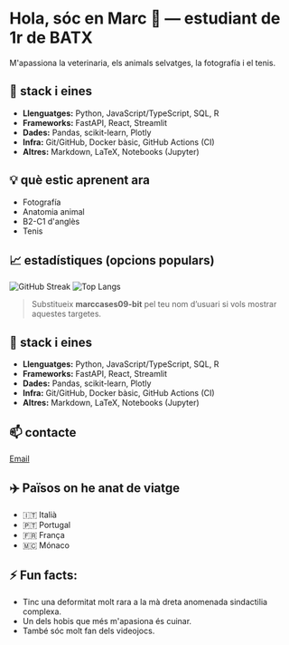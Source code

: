 <!-- Breu tagline amb què et defineixes -->
# Hola, sóc en Marc 👋 — estudiant de 1r de BATX

M'apassiona la veterinaria, els animals selvatges, la fotografía i el tenis.

## 🧰 stack i eines
- **Llenguatges:** Python, JavaScript/TypeScript, SQL, R
- **Frameworks:** FastAPI, React, Streamlit
- **Dades:** Pandas, scikit-learn, Plotly
- **Infra:** Git/GitHub, Docker bàsic, GitHub Actions (CI)
- **Altres:** Markdown, LaTeX, Notebooks (Jupyter)

## 💡 què estic aprenent ara
- Fotografía
- Anatomia animal
- B2-C1 d'anglès
- Tenis

## 📈 estadístiques (opcions populars)
![GitHub Streak](https://streak-stats.demolab.com?user=USUARI&hide_border=true)
![Top Langs](https://github-readme-stats.vercel.app/api/top-langs/?username=USUARI&layout=compact&hide_border=true)

> Substitueix **marccases09-bit** pel teu nom d’usuari si vols mostrar aquestes targetes.

## 🧰 stack i eines
- **Llenguatges:** Python, JavaScript/TypeScript, SQL, R
- **Frameworks:** FastAPI, React, Streamlit
- **Dades:** Pandas, scikit-learn, Plotly
- **Infra:** Git/GitHub, Docker bàsic, GitHub Actions (CI)
- **Altres:** Markdown, LaTeX, Notebooks (Jupyter)
  
## 📫 contacte
[Email](marc.cases09@iesantpol.cat) 

## ✈️ Països on he anat de viatge
- 🇮🇹 Italià
- 🇵🇹 Portugal
- 🇫🇷 França
- 🇲🇨 Mónaco

## ⚡ Fun facts: 

- Tinc una deformitat molt rara a la mà dreta anomenada sindactilia complexa.
- Un dels hobis que més m'apasiona és cuinar.
- També sóc molt fan dels videojocs.

